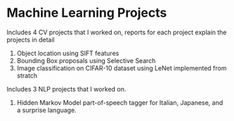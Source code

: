 # Machine Learning Projects

Includes 4 CV projects that I worked on, reports for each project explain the projects in detail

1. Object location using SIFT features
2. Bounding Box proposals using Selective Search
3. Image classification on CIFAR-10 dataset using LeNet implemented from stratch

Includes 3 NLP projects that I worked on.

1. Hidden Markov Model part-of-speech tagger for Italian, Japanese, and a surprise language.
